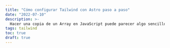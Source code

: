 ```yaml
---
title: "Cómo configurar Tailwind con Astro paso a paso"
date: "2022-07-10"
description: >-
  Hacer una copia de un Array en JavaScript puede parecer algo sencillo pero lo cierto es que este tipo de datos esconde algunas trampas que hay que controlar.
tags: tailwind
toc: true
draft: true
---
```

